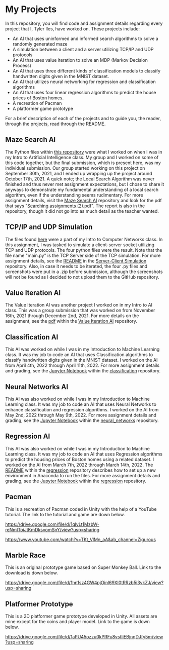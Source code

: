 # My Projects

In this repository, you will find code and assignment details regarding every project that I, Tyler Iles, have worked on. These projects include:

* An AI that uses uninformed and informed search algorithms to solve a randomly generated maze
* A simulation between a client and a server utilizing TCP/IP and UDP protocols
* An AI that uses value iteration to solve an MDP (Markov Decision Process)
* An AI that uses three different kinds of classification models to classify handwritten digits given in the MNIST dataset.
* An AI that utilizes neural networking for regression and classification algorithms
* An AI that uses four linear regression algorithms to predict the house prices of Boston homes.
* A recreation of Pacman
* A platformer game prototype

For a brief description of each of the projects and to guide you, the reader, through the projects, read through the README.

## Maze Search AI

The Python files within [this repository](Maze%20Search%20AI) were what I worked on when I was in my Intro to Artificial Intelligence class. My group and I worked on some of this code together, but the final submission, which is present here, was my individual submission. Our group started working on this project on September 30th, 2021, and I ended up wrapping up the project around October 17th, 2021. A quick note; the Local Search Algorithm was never finished and thus never met assignment expectations, but I chose to share it anyways to demonstrate my fundamental understanding of a local search algorithm, even if the understanding seems rudimentary. For more assignment details, visit the [Maze Search AI](Maze%20Search%20AI) repository and look for the pdf that says "[Searching assignments (2).pdf](Maze%20Search%20AI/Searching%20assignments%20(2).pdf)". The report is also in the repository, though it did not go into as much detail as the teacher wanted.

## TCP/IP and UDP Simulation

The files found [here](Server-Client%20Simulation) were a part of my Intro to Computer Networks class. In this assignment, I was tasked to simulate a client-server socket utilizing TCP and UDP protocols. The four python files were the result. Note that the file name "main.py" is the TCP Server side of the TCP simulation. For more assignment details, see the [README](Server-Client%20Simulation/README.md) in the [Server-Client Simulation](Server-Client%20Simulation) repository. Also, in case it needs to be iterated, the four .py files and screenshots were put in a .zip before submission, although the screenshots will not be found as I decided to not upload them to the GitHub repository.

## Value Iteration AI

The Value Iteration AI was another project I worked on in my Intro to AI class. This was a group submission that was worked on from November 16th, 2021 through December 2nd, 2021. For more details on the assignment, see the [pdf](Value%20Iteration%20AI/Value%20Iteration%20Assignment.pdf) within the [Value Iteration AI](Value%20Iteration%20AI) repository.

## Classification AI

This AI was worked on while I was in my Introduction to Machine Learning class. It was my job to code an AI that uses Classification algorithms to classify handwritten digits given in the MNIST dataset. I worked on the AI from April 4th, 2022 through April 11th, 2022. For more assignment details and grading, see the [Jupyter Notebook](classification/2-classification.ipynb) within the [classification](classification) repository.

## Neural Networks AI

This AI was also worked on while I was in my Introduction to Machine Learning class. It was my job to code an AI that uses Neural Networks to enhance classification and regression algorithms. I worked on the AI from May 2nd, 2022 through May 9th, 2022. For more assignment details and grading, see the [Jupyter Notebook](neural_networks/3-neural-networks.ipynb) within the [neural_networks](neural_networks) repository.

## Regression AI

This AI was also worked on while I was in my Introduction to Machine Learning class. It was my job to code an AI that uses Regression algorithms to predict the housing prices of Boston homes using a related dataset. I worked on the AI from March 7th, 2022 through March 14th, 2022. The [README](regression/README.md) within the [regression](regression) repository describes how to set up a new environment in Anaconda to run the files. For more assignment details and grading, see the [Jupyter Notebook](regression/1-linear-regression.ipynb) within the [regression](regression) repository.

## Pacman
This is a recreation of Pacman coded in Unity with the help of a YouTube tutorial. The link to the tutorial and game are down below.

https://drive.google.com/file/d/1qlvLt1MzbW-reNmIToiJtKmDksvomSnY/view?usp=sharing

https://www.youtube.com/watch?v=TKt_VlMn_aA&ab_channel=Zigurous

## Marble Race
This is an original prototype game based on Super Monkey Ball. Link to the download is down below.

https://drive.google.com/file/d/1hn1sz4GW4pjOinl69XI0tRRzb5i3vkZJ/view?usp=sharing

## Platformer Prototype
This is a 2D platformer game prototype developed in Unity. All assets are mine except for the coins and player model. Link to the game is down below.

https://drive.google.com/file/d/1aPU45ozzu0kPRFu8vstIiEBjnqDJfy5m/view?usp=sharing

